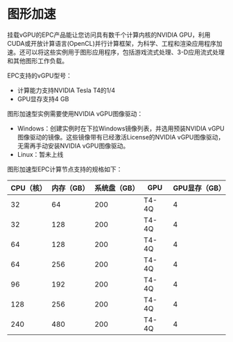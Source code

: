 # 图形加速

挂载vGPU的EPC产品能让您访问具有数千个计算内核的NVIDIA GPU，利用CUDA或开放计算语言(OpenCL)并行计算框架，为科学、工程和渲染应用程序加速。还可以将这些实例用于图形应用程序，包括游戏流式处理、3-D应用流式处理和其他图形工作负载。

EPC支持的vGPU型号：
* 计算能力支持NVIDIA Tesla T4的1/4
* GPU显存支持4 GB

图形加速型实例需要使用NVIDIA vGPU图像驱动：
* Windows：创建实例时在下拉Windows镜像列表，并选用预装NVIDIA vGPU图像驱动的镜像。这些镜像带有已经激活License的NVIDIA vGPU图像驱动，无需再手动安装NVIDIA vGPU图像驱动。
* Linux：暂未上线

图形加速型EPC计算节点支持的规格如下：

| CPU（核） | 内存（GB） | 系统盘（GB） | GPU | GPU显存（GB）|
|-----|-----|-----------|-----------|-----|
| 32 | 64 | 200 | T4-4Q | 4 |
| 32 | 128 | 200 | T4-4Q | 4 |
| 64 | 128 | 200 | T4-4Q | 4 |
| 64 | 256 | 200 | T4-4Q | 4 |
| 96 | 192 | 200 | T4-4Q | 4 |
| 128 | 256 | 200 | T4-4Q | 4 |
| 240 | 480 | 200 | T4-4Q | 4 |
